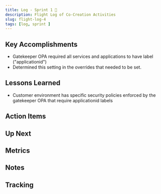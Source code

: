```yaml
---
title: Log - Sprint 1 🛫
description: Flight Log of Co-Creation Activities
slug: flight-log-4
tags: [log, sprint ]
---
```


## Key Accomplishments

- Gatekeeper OPA required all services and applications to have label ("applicationid")
- Determined this setting in the overrides that needed to be set.

## Lessons Learned

- Customer environment has specific security policies enforced by the gatekeeper OPA that require applicationid labels

## Action Items


## Up Next

## Metrics


## Notes




## Tracking
